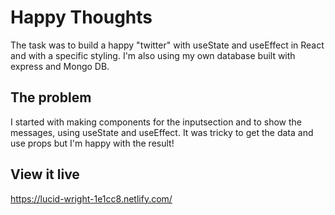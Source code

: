 # Happy Thoughts

The task was to build a  happy "twitter" with useState and useEffect in React and with a specific styling.
I'm also using my own database built with express and Mongo DB.

## The problem

I started with making components for the inputsection and to show the messages, using useState and useEffect. It was tricky to get the data and use props but I'm happy with the result!

## View it live

https://lucid-wright-1e1cc8.netlify.com/
